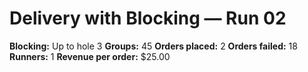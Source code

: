 # Delivery with Blocking — Run 02

**Blocking:** Up to hole 3 
**Groups:** 45
**Orders placed:** 2
**Orders failed:** 18
**Runners:** 1
**Revenue per order:** $25.00